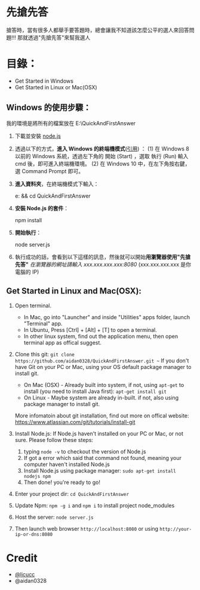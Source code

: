 # 先搶先答
搶答時，當有很多人都舉手要答題時，總會讓我不知道該怎麼公平的選人來回答問題!!!
那就透過"先搶先答"來幫我選人

# 目錄：
 * Get Started in Windows
 * Get Started in Linux or Mac(OSX)

## Windows 的使用步驟：
我的環境是將所有的檔案放在 E:\QuickAndFirstAnswer

1. 下載並安裝 [node.js](https://nodejs.org/zh-tw/download/)
2. 透過以下的方式，**進入 Windows 的終端機模式**([引用](https://michaelchen.tech/windows-survival/cmd-primer/)) ：
   (1) 在 Windows 8 以前的 Windows 系統，透過左下角的 開始 (Start) ，選取 執行 (Run) 輸入 cmd 後，即可進入終端機環境。
   (2) 在 Windows 10 中，在左下角按右鍵，選 Command Prompt 即可。 
3. **進入資料夾**，在終端機模式下輸入：

    e: && cd QuickAndFirstAnswer

4. **安裝 Node.js 的套件**：

    npm install

5. **開始執行**：

    node server.js

6. 執行成功的話，會看到以下這樣的訊息，然後就可以開始**用瀏覽器使用"先搶先答"**
	*在瀏覽器的網址請輸入 xxx.xxx.xxx.xxx:8080*
	(xxx.xxx.xxx.xxx 是你電腦的 IP)
	
## Get Started in Linux and Mac(OSX):

1. Open terminal. 
	* In Mac, go into "Launcher" and inside "Utilities" apps folder, launch "Terminal" app.
	* In Ubuntu, Press [Ctrl] + [Alt] + [T] to open a terminal.
	* In other linux system, find out the application menu, then open terminal app as offical suggest.
2. Clone this git: `git clone https://github.com/aidan0328/QuickAndFirstAnswer.git ~`
If you don't have Git on your PC or Mac, using your OS default package manager to install git.
	* On Mac (OSX) - Already built into system, if not, using `apt-get` to install (you need to install Java first): 
		`apt-get install git`
	* On Linux - Maybe system are already in-built. if not, also using package manager to install git.
	
	More infomatoin about git installation, find out more on offical website: https://www.atlassian.com/git/tutorials/install-git

3. Install Node.js:
	If Node.js haven't installed on your PC or Mac, or not sure. Please follow these steps:
	1. typing `node -v` to checkout the version of Node.js
	2. If got a error which said that command not found, meaning your computer haven't installed Node.js
	3. Install Node.js using package manager: `sudo apt-get install nodejs npm`
	4. Then done! you're ready to go!
4. Enter your project dir: `cd QuickAndFirstAnswer`
5. Update Npm: `npm -g i` and `npm i` to install project node_modules 
6. Host the server: `node server.js`
7. Then launch web browser `http://localhost:8080` or using `http://your-ip-or-dns:8080`

# Credit
* [@ljcucc](https://github.com/ljcucc)
* @aidan0328
